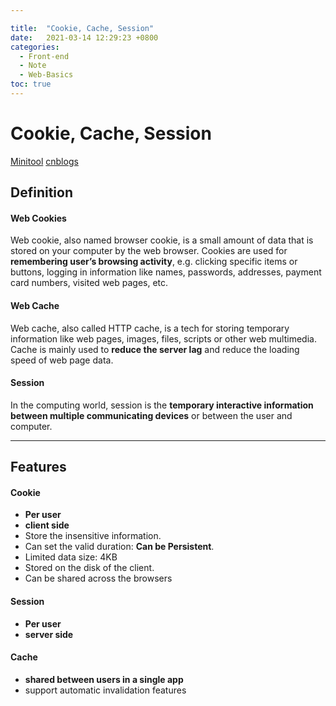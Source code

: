 ```yaml
---

title:  "Cookie, Cache, Session"
date:   2021-03-14 12:29:23 +0800
categories: 
  - Front-end 
  - Note 
  - Web-Basics
toc: true
---
```


# Cookie, Cache, Session
[Minitool](https://www.minitool.com/news/cookies-vs-cache-vs-session.html)
[cnblogs](https://www.cnblogs.com/supersnowyao/p/8544747.html)
## Definition
#### Web  Cookies
Web cookie, also named browser cookie, is a small amount of data that is stored on your computer by the web browser. Cookies are used for **remembering user’s browsing activity**, e.g. clicking specific items or buttons, logging in information like names, passwords, addresses, payment card numbers, visited web pages, etc.

#### Web Cache
Web cache, also called HTTP cache, is a tech for storing temporary information like web pages, images, files, scripts or other web multimedia. Cache is mainly used to **reduce the server lag** and reduce the loading speed of web page data.


#### Session
In the computing world, session is the **temporary interactive information between multiple communicating devices** or between the user and computer.


___

## Features

#### Cookie
* **Per user**
* **client side**
* Store the insensitive information. 
* Can set the valid duration: **Can be Persistent**.
* Limited data size: 4KB
* Stored on the disk of the client.
* Can be shared across the browsers


#### Session
* **Per user**
* **server side**


#### Cache
* **shared between users in a single app**
* support automatic invalidation features